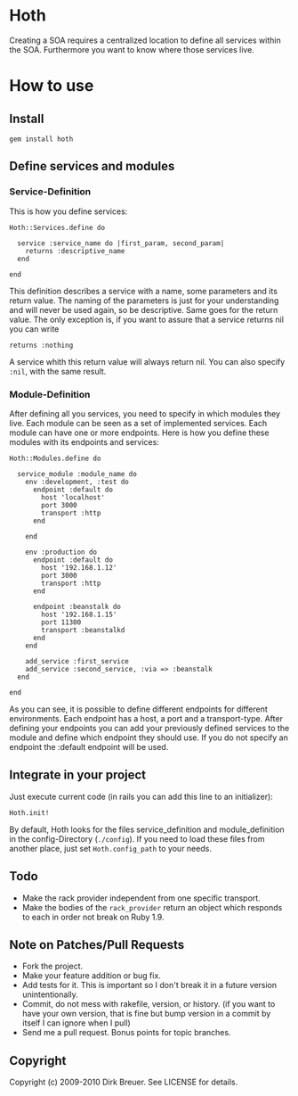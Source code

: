 # Hoth

Creating a SOA requires a centralized location to define all services within the SOA. Furthermore you want to know where those services live.

# How to use

## Install

    gem install hoth

## Define services and modules

### Service-Definition

This is how you define services:

    Hoth::Services.define do

      service :service_name do |first_param, second_param|
        returns :descriptive_name
      end

    end

This definition describes a service with a name, some parameters and its return value. The naming of the parameters is just for your understanding and will never be used again, so be descriptive. Same goes for the return value. The only exception is, if you want to assure that a service returns nil you can write

    returns :nothing

A service whith this return value will always return nil. You can also specify `:nil`, with the same result.

### Module-Definition

After defining all you services, you need to specify in which modules they live. Each module can be seen as a set of implemented services. Each module can have one or more endpoints. Here is how you define these modules with its endpoints and services:


    Hoth::Modules.define do

      service_module :module_name do
        env :development, :test do
          endpoint :default do
            host 'localhost'
            port 3000
            transport :http
          end

        end

        env :production do
          endpoint :default do
            host '192.168.1.12'
            port 3000
            transport :http
          end

          endpoint :beanstalk do
            host '192.168.1.15'
            port 11300
            transport :beanstalkd
          end
        end

        add_service :first_service
        add_service :second_service, :via => :beanstalk
      end

    end


As you can see, it is possible to define different endpoints for different environments. Each endpoint has a host, a port and a transport-type. After defining your endpoints you can add your previously defined services to the module and define which endpoint they should use. If you do not specify an endpoint the :default endpoint will be used.

## Integrate in your project

Just execute current code (in rails you can add this line to an initializer):

    Hoth.init!

By default, Hoth looks for the files service_definition and module_definition in the config-Directory (`./config`). If you need to load these files from another place, just set `Hoth.config_path` to your needs.

## Todo

  * Make the rack provider independent from one specific transport.
  * Make the bodies of the `rack_provider` return an object which responds to each in order not break on Ruby 1.9.

## Note on Patches/Pull Requests

  * Fork the project.
  * Make your feature addition or bug fix.
  * Add tests for it. This is important so I don't break it in a future version unintentionally.
  * Commit, do not mess with rakefile, version, or history. (if you want to have your own version, that is fine but bump version in a commit by itself I can ignore when I pull)
  * Send me a pull request. Bonus points for topic branches.

## Copyright

Copyright (c) 2009-2010 Dirk Breuer. See LICENSE for details.
